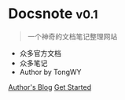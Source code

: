 
# Docsnote <small>v0.1</small>

> 一个神奇的文档笔记整理网站

- 众多官方文档
- 众多笔记
- Author by TongWY

[Author's Blog](https://wshangji.github.io/)
[Get Started](/zh-cn/README.md)